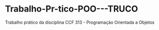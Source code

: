 # Trabalho-Pr-tico-POO---TRUCO
Trabalho prático da disciplina CCF 313 - Programação Orientada a Objetos
